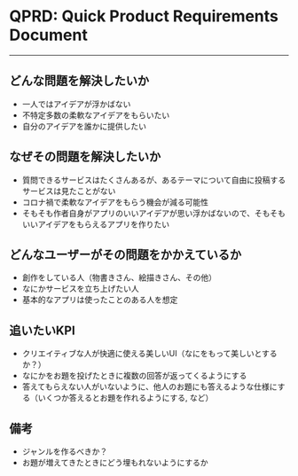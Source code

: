 # QPRD: Quick Product Requirements Document

-----

## どんな問題を解決したいか

- 一人ではアイデアが浮かばない
- 不特定多数の柔軟なアイデアをもらいたい
- 自分のアイデアを誰かに提供したい

## なぜその問題を解決したいか
- 質問できるサービスはたくさんあるが、あるテーマについて自由に投稿するサービスは見たことがない
- コロナ禍で柔軟なアイデアをもらう機会が減る可能性
- そもそも作者自身がアプリのいいアイデアが思い浮かばないので、そもそもいいアイデアをもらえるアプリを作りたい

## どんなユーザーがその問題をかかえているか
- 創作をしている人（物書きさん、絵描きさん、その他）
- なにかサービスを立ち上げたい人
- 基本的なアプリは使ったことのある人を想定

## 追いたいKPI
- クリエイティブな人が快適に使える美しいUI（なにをもって美しいとするか？）
- なにかをお題を投げたときに複数の回答が返ってくるようにする
- 答えてもらえない人がいないように、他人のお題にも答えるような仕様にする（いくつか答えるとお題を作れるようにする, など）

## 備考
- ジャンルを作るべきか？
- お題が増えてきたときにどう埋もれないようにするか




